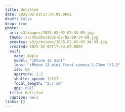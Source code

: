 ```yaml
---
title: Untitled
date: 2025-02-02T17:34:09.000Z
draft: false
drop: true
photo:
  url: s3/images/2025-02-02-09-34-09.jpg
  thumb: s3/thumbs/2025-02-02-09-34-09.jpg
  preview: s3/previews/2025-02-02-09-34-09.jpg
  created: 2025-02-02T17:34:09.000Z
  exif:
    make: Apple
    model: "iPhone 12 mini"
    lens: "iPhone 12 mini front camera 2.71mm f/2.2"
    iso: 80
    aperture: 2.2
    shutter_speed: 1/121
    focal_length: "2.7 mm"
    gps: null
  title: Untitled
  caption: null
links: []
---
```

